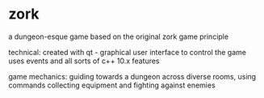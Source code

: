 # zork
a dungeon-esque game based on the original zork game principle

technical:
created with qt - graphical user interface to control the game
uses events and all sorts of c++ 10.x features

game mechanics:
guiding towards a dungeon across diverse rooms, using commands
collecting equipment and fighting against enemies
